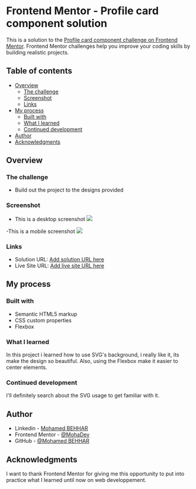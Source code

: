 # Frontend Mentor - Profile card component solution

This is a solution to the [Profile card component challenge on Frontend Mentor](https://www.frontendmentor.io/challenges/profile-card-component-cfArpWshJ). Frontend Mentor challenges help you improve your coding skills by building realistic projects. 

## Table of contents

- [Overview](#overview)
  - [The challenge](#the-challenge)
  - [Screenshot](#screenshot)
  - [Links](#links)
- [My process](#my-process)
  - [Built with](#built-with)
  - [What I learned](#what-i-learned)
  - [Continued development](#continued-development)
- [Author](#author)
- [Acknowledgments](#acknowledgments)


## Overview

### The challenge

- Build out the project to the designs provided


### Screenshot

- This is a desktop screenshot
![](./desktop_screenshot.jpg)

-This is a mobile screenshot
![](./mobile_screenshot.jpg)


### Links

- Solution URL: [Add solution URL here](https://your-solution-url.com)
- Live Site URL: [Add live site URL here](https://your-live-site-url.com)


## My process

### Built with

- Semantic HTML5 markup
- CSS custom properties
- Flexbox


### What I learned

In this project i learned how to use SVG's background, i really like it, its make the design so beautiful.
Also, using the Flexbox make it easier to center elements.


### Continued development

I'll definitely search about the SVG usage to get familiar with it.



## Author

- Linkedin - [Mohamed BEHHAR](https://www.linkedin.com/in/mohamed-behhar-332025155/)
- Frontend Mentor - [@MohaDev](https://www.frontendmentor.io/profile/soqk)
- GitHub - [@Mohamed BEHHAR](https://github.com/MohamedBehhar)



## Acknowledgments

I want to thank Frontend Mentor for giving me this opportunity to put into practice what I learned until now on web developpement.
